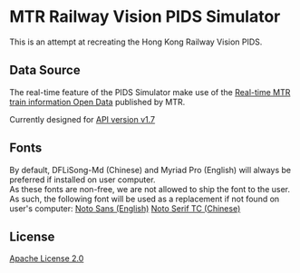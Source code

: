 # MTR Railway Vision PIDS Simulator
This is an attempt at recreating the Hong Kong Railway Vision PIDS.

## Data Source
The real-time feature of the PIDS Simulator make use of the [Real-time MTR train information Open Data](https://data.gov.hk/en-data/dataset/mtr-data2-nexttrain-data) published by MTR.  

Currently designed for [API version v1.7](https://opendata.mtr.com.hk/doc/Next_Train_DataDictionary_v1.7.pdf)

## Fonts
By default, DFLiSong-Md (Chinese) and Myriad Pro (English) will always be preferred if installed on user computer.  
As these fonts are non-free, we are not allowed to ship the font to the user.  
As such, the following font will be used as a replacement if not found on user's computer:
[Noto Sans (English)](https://fonts.google.com/noto/specimen/Noto+Sans?query=Noto+Sans)
[Noto Serif TC (Chinese)](https://fonts.google.com/noto/specimen/Noto+Serif+TC)

## License
[Apache License 2.0](https://www.apache.org/licenses/LICENSE-2.0)
